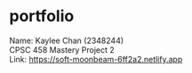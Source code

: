 # portfolio  
Name: Kaylee Chan (2348244)  
CPSC 458 Mastery Project 2  
Link: https://soft-moonbeam-6ff2a2.netlify.app